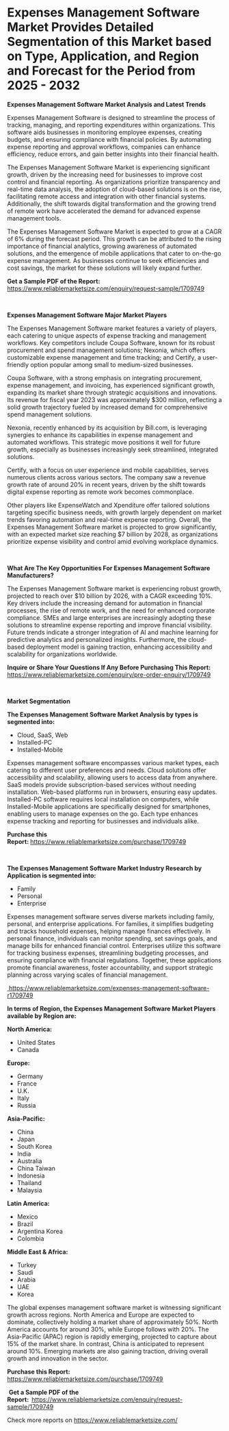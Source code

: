<p><h1>Expenses Management Software Market Provides Detailed Segmentation of this Market based on Type, Application, and Region and Forecast for the Period from 2025 - 2032</h1></p><p><strong>Expenses Management Software Market Analysis and Latest Trends</strong></p>
<p><p>Expenses Management Software is designed to streamline the process of tracking, managing, and reporting expenditures within organizations. This software aids businesses in monitoring employee expenses, creating budgets, and ensuring compliance with financial policies. By automating expense reporting and approval workflows, companies can enhance efficiency, reduce errors, and gain better insights into their financial health.</p><p>The Expenses Management Software Market is experiencing significant growth, driven by the increasing need for businesses to improve cost control and financial reporting. As organizations prioritize transparency and real-time data analysis, the adoption of cloud-based solutions is on the rise, facilitating remote access and integration with other financial systems. Additionally, the shift towards digital transformation and the growing trend of remote work have accelerated the demand for advanced expense management tools.</p><p>The Expenses Management Software Market is expected to grow at a CAGR of 6% during the forecast period. This growth can be attributed to the rising importance of financial analytics, growing awareness of automated solutions, and the emergence of mobile applications that cater to on-the-go expense management. As businesses continue to seek efficiencies and cost savings, the market for these solutions will likely expand further.</p></p>
<p><strong>Get a Sample PDF of the Report:&nbsp;</strong> <a href="https://www.reliablemarketsize.com/enquiry/request-sample/1709749?utm_campaign=2808&utm_medium=2&utm_source=Github&utm_content=ia&utm_term=10032025&utm_id=expenses-management-software">https://www.reliablemarketsize.com/enquiry/request-sample/1709749</a></p>
<p>&nbsp;</p>
<p><strong>Expenses Management Software Major Market Players</strong></p>
<p><p>The Expenses Management Software market features a variety of players, each catering to unique aspects of expense tracking and management workflows. Key competitors include Coupa Software, known for its robust procurement and spend management solutions; Nexonia, which offers customizable expense management and time tracking; and Certify, a user-friendly option popular among small to medium-sized businesses.</p><p>Coupa Software, with a strong emphasis on integrating procurement, expense management, and invoicing, has experienced significant growth, expanding its market share through strategic acquisitions and innovations. Its revenue for fiscal year 2023 was approximately $300 million, reflecting a solid growth trajectory fueled by increased demand for comprehensive spend management solutions.</p><p>Nexonia, recently enhanced by its acquisition by Bill.com, is leveraging synergies to enhance its capabilities in expense management and automated workflows. This strategic move positions it well for future growth, especially as businesses increasingly seek streamlined, integrated solutions. </p><p>Certify, with a focus on user experience and mobile capabilities, serves numerous clients across various sectors. The company saw a revenue growth rate of around 20% in recent years, driven by the shift towards digital expense reporting as remote work becomes commonplace.</p><p>Other players like ExpenseWatch and Xpenditure offer tailored solutions targeting specific business needs, with growth largely dependent on market trends favoring automation and real-time expense reporting. Overall, the Expenses Management Software market is projected to grow significantly, with an expected market size reaching $7 billion by 2028, as organizations prioritize expense visibility and control amid evolving workplace dynamics.</p></p>
<p>&nbsp;</p>
<p><strong>What Are The Key Opportunities For Expenses Management Software Manufacturers?</strong></p>
<p><p>The Expenses Management Software market is experiencing robust growth, projected to reach over $10 billion by 2026, with a CAGR exceeding 10%. Key drivers include the increasing demand for automation in financial processes, the rise of remote work, and the need for enhanced corporate compliance. SMEs and large enterprises are increasingly adopting these solutions to streamline expense reporting and improve financial visibility. Future trends indicate a stronger integration of AI and machine learning for predictive analytics and personalized insights. Furthermore, the cloud-based deployment model is gaining traction, enhancing accessibility and scalability for organizations worldwide.</p></p>
<p><strong>Inquire or Share Your Questions If Any Before Purchasing This Report:</strong> <a href="https://www.reliablemarketsize.com/enquiry/pre-order-enquiry/1709749?utm_campaign=2808&utm_medium=2&utm_source=Github&utm_content=ia&utm_term=10032025&utm_id=expenses-management-software">https://www.reliablemarketsize.com/enquiry/pre-order-enquiry/1709749</a></p>
<p>&nbsp;</p>
<p><strong>Market Segmentation</strong></p>
<p><strong>The Expenses Management Software Market Analysis by types is segmented into:</strong></p>
<p><ul><li>Cloud, SaaS, Web</li><li>Installed-PC</li><li>Installed-Mobile</li></ul></p>
<p><p>Expenses management software encompasses various market types, each catering to different user preferences and needs. Cloud solutions offer accessibility and scalability, allowing users to access data from anywhere. SaaS models provide subscription-based services without needing installation. Web-based platforms run in browsers, ensuring easy updates. Installed-PC software requires local installation on computers, while Installed-Mobile applications are specifically designed for smartphones, enabling users to manage expenses on the go. Each type enhances expense tracking and reporting for businesses and individuals alike.</p></p>
<p><strong>Purchase this Report:&nbsp;</strong><a href="https://www.reliablemarketsize.com/purchase/1709749?utm_campaign=2808&utm_medium=2&utm_source=Github&utm_content=ia&utm_term=10032025&utm_id=expenses-management-software">https://www.reliablemarketsize.com/purchase/1709749</a></p>
<p>&nbsp;</p>
<p><strong>The Expenses Management Software Market Industry Research by Application is segmented into:</strong></p>
<p><ul><li>Family</li><li>Personal</li><li>Enterprise</li></ul></p>
<p><p>Expenses management software serves diverse markets including family, personal, and enterprise applications. For families, it simplifies budgeting and tracks household expenses, helping manage finances effectively. In personal finance, individuals can monitor spending, set savings goals, and manage bills for enhanced financial control. Enterprises utilize this software for tracking business expenses, streamlining budgeting processes, and ensuring compliance with financial regulations. Together, these applications promote financial awareness, foster accountability, and support strategic planning across varying scales of financial management.</p></p>
<p><a href="https://www.reliablemarketsize.com/expenses-management-software-r1709749?utm_campaign=2808&utm_medium=2&utm_source=Github&utm_content=ia&utm_term=10032025&utm_id=expenses-management-software">&nbsp;https://www.reliablemarketsize.com/expenses-management-software-r1709749</a></p>
<p><strong>In terms of Region, the Expenses Management Software Market Players available by Region are:</strong></p>
<p>
    <p> <strong> North America: </strong>
        <ul>
            <li>United States</li>
            <li>Canada</li>
        </ul>
        </p> 
    <p> <strong> Europe: </strong>
        <ul>
            <li>Germany</li>
            <li>France</li>
            <li>U.K.</li>
            <li>Italy</li>
            <li>Russia</li>
        </ul>
        </p> 
    <p> <strong> Asia-Pacific: </strong>
        <ul>
            <li>China</li>
            <li>Japan</li>
            <li>South Korea</li>
            <li>India</li>
            <li>Australia</li>
            <li>China Taiwan</li>
            <li>Indonesia</li>
            <li>Thailand</li>
            <li>Malaysia</li>
        </ul>
        </p> 
    <p> <strong> Latin America: </strong>
        <ul>
            <li>Mexico</li>
            <li>Brazil</li>
            <li>Argentina Korea</li>
            <li>Colombia</li>
        </ul>
        </p> 
    <p> <strong> Middle East & Africa: </strong>
        <ul>
            <li>Turkey</li>
            <li>Saudi</li>
            <li>Arabia</li>
            <li>UAE</li>
            <li>Korea</li>
        </ul>
    </p>
    </p>
<p><p>The global expenses management software market is witnessing significant growth across regions. North America and Europe are expected to dominate, collectively holding a market share of approximately 50%. North America accounts for around 30%, while Europe follows with 20%. The Asia-Pacific (APAC) region is rapidly emerging, projected to capture about 15% of the market share. In contrast, China is anticipated to represent around 10%. Emerging markets are also gaining traction, driving overall growth and innovation in the sector.</p></p>
<p><strong>Purchase this Report: </strong><a href="https://www.reliablemarketsize.com/purchase/1709749?utm_campaign=2808&utm_medium=2&utm_source=Github&utm_content=ia&utm_term=10032025&utm_id=expenses-management-software">https://www.reliablemarketsize.com/purchase/1709749</a></p>
<p>&nbsp;<strong>Get a Sample PDF of the Report:&nbsp;&nbsp;</strong><a href="https://www.reliablemarketsize.com/enquiry/request-sample/1709749?utm_campaign=2808&utm_medium=2&utm_source=Github&utm_content=ia&utm_term=10032025&utm_id=expenses-management-software">https://www.reliablemarketsize.com/enquiry/request-sample/1709749</a></p>
<p><strong></strong></p>
<p>Check more reports on <a href="https://www.reliablemarketsize.com/?utm_campaign=2808&utm_medium=2&utm_source=Github&utm_content=ia&utm_term=10032025&utm_id=expenses-management-software">https://www.reliablemarketsize.com/</a></p>